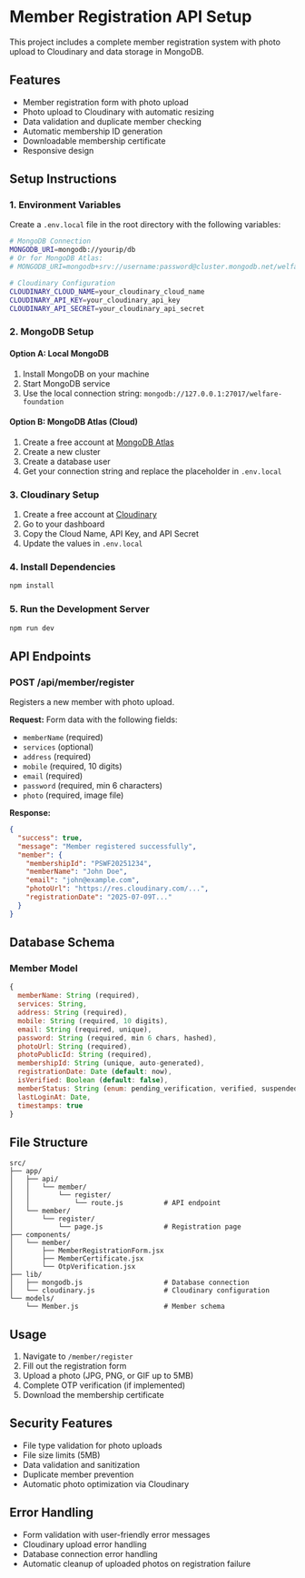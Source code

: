 # Member Registration API Setup

This project includes a complete member registration system with photo upload to Cloudinary and data storage in MongoDB.

## Features

- Member registration form with photo upload
- Photo upload to Cloudinary with automatic resizing
- Data validation and duplicate member checking
- Automatic membership ID generation
- Downloadable membership certificate
- Responsive design

## Setup Instructions

### 1. Environment Variables

Create a `.env.local` file in the root directory with the following variables:

```bash
# MongoDB Connection
MONGODB_URI=mongodb://yourip/db
# Or for MongoDB Atlas:
# MONGODB_URI=mongodb+srv://username:password@cluster.mongodb.net/welfare-foundation?retryWrites=true&w=majority

# Cloudinary Configuration
CLOUDINARY_CLOUD_NAME=your_cloudinary_cloud_name
CLOUDINARY_API_KEY=your_cloudinary_api_key
CLOUDINARY_API_SECRET=your_cloudinary_api_secret
```

### 2. MongoDB Setup

#### Option A: Local MongoDB
1. Install MongoDB on your machine
2. Start MongoDB service
3. Use the local connection string: `mongodb://127.0.0.1:27017/welfare-foundation`

#### Option B: MongoDB Atlas (Cloud)
1. Create a free account at [MongoDB Atlas](https://www.mongodb.com/atlas)
2. Create a new cluster
3. Create a database user
4. Get your connection string and replace the placeholder in `.env.local`

### 3. Cloudinary Setup

1. Create a free account at [Cloudinary](https://cloudinary.com/)
2. Go to your dashboard
3. Copy the Cloud Name, API Key, and API Secret
4. Update the values in `.env.local`

### 4. Install Dependencies

```bash
npm install
```

### 5. Run the Development Server

```bash
npm run dev
```

## API Endpoints

### POST /api/member/register

Registers a new member with photo upload.

**Request:** Form data with the following fields:
- `memberName` (required)
- `services` (optional)
- `address` (required)
- `mobile` (required, 10 digits)
- `email` (required)
- `password` (required, min 6 characters)
- `photo` (required, image file)

**Response:**
```json
{
  "success": true,
  "message": "Member registered successfully",
  "member": {
    "membershipId": "PSWF20251234",
    "memberName": "John Doe",
    "email": "john@example.com",
    "photoUrl": "https://res.cloudinary.com/...",
    "registrationDate": "2025-07-09T..."
  }
}
```

## Database Schema

### Member Model

```javascript
{
  memberName: String (required),
  services: String,
  address: String (required),
  mobile: String (required, 10 digits),
  email: String (required, unique),
  password: String (required, min 6 chars, hashed),
  photoUrl: String (required),
  photoPublicId: String (required),
  membershipId: String (unique, auto-generated),
  registrationDate: Date (default: now),
  isVerified: Boolean (default: false),
  memberStatus: String (enum: pending_verification, verified, suspended),
  lastLoginAt: Date,
  timestamps: true
}
```

## File Structure

```
src/
├── app/
│   ├── api/
│   │   └── member/
│   │       └── register/
│   │           └── route.js          # API endpoint
│   └── member/
│       └── register/
│           └── page.js               # Registration page
├── components/
│   └── member/
│       ├── MemberRegistrationForm.jsx
│       ├── MemberCertificate.jsx
│       └── OtpVerification.jsx
├── lib/
│   ├── mongodb.js                    # Database connection
│   └── cloudinary.js                 # Cloudinary configuration
└── models/
    └── Member.js                     # Member schema
```

## Usage

1. Navigate to `/member/register`
2. Fill out the registration form
3. Upload a photo (JPG, PNG, or GIF up to 5MB)
4. Complete OTP verification (if implemented)
5. Download the membership certificate

## Security Features

- File type validation for photo uploads
- File size limits (5MB)
- Data validation and sanitization
- Duplicate member prevention
- Automatic photo optimization via Cloudinary

## Error Handling

- Form validation with user-friendly error messages
- Cloudinary upload error handling
- Database connection error handling
- Automatic cleanup of uploaded photos on registration failure
